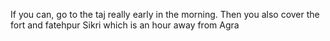  If you can, go to the taj really early in the morning. Then you also cover the fort and fatehpur Sikri which is  an hour away from Agra 
